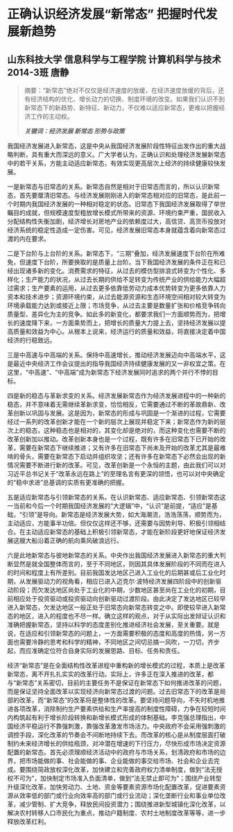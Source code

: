 # 正确认识经济发展“新常态” 把握时代发展新趋势
## 山东科技大学 信息科学与工程学院 计算机科学与技术2014-3班 唐静

> 摘要：“新常态”绝对不仅仅是经济速度的放缓，在经济速度放缓的背后，还有经济结构的优化、增长动力的切换、制度环境的改变。如果我们认识不到新常态下的新趋势、新特征、新动力，不仅难以适应新常态，更难以把握经济工作的主动权。
> 
> ***关键词：经济发展 新常态 形势与政策***


我国经济发展进入新常态，这是中央从我国经济发展阶段性特征出发作出的重大战略判断，具有重大而深远的意义。广大学者认为，正确认识和处理经济发展新常态中的若干关系，方能主动适应新常态，有效实现更高层次上经济的持续健康较快发展。


一是新常态与旧常态的关系。新常态自然是相对于旧常态而言的，所以认识新常态，首先要厘清旧常态。与经济发展刚刚进入的新常态相对应的旧常态，是此前一个时期内我国经济发展的一种相对稳定的状态。旧常态下我国经济发展取得了举世瞩目的成就，但规模速度型粗放增长模式所带来的资源、环境约束严重，国民收入分配结构性失衡加剧，经济增长对房地产业的依赖度过大，高信贷、高货币投放对经济系统的稳定性造成一定伤害。可见，经济发展旧常态本身就蕴含着向新常态过渡的内在要求。

二是下台阶与上台阶的关系。新常态下，“三期”叠加，经济发展速度下台阶在所难免，但速度下台阶，所要换取的是质量上台阶。当下我国经济发展的条件正在和已经出现诸多新的变化。消费需求的特征，从过去的模仿型排浪式转变为个性化、多样化；生产能力的状况，从过去长期的供给不足转变为传统产业的供给能力大幅超过需求；生产要素的运用，从过去更多依靠低劳动力成本优势转变为更多依靠人力资本和技术进步；资源环境约束，从过去能源资源和生态环境空间相对较大转变为环境承载能力达到或接近上限；市场竞争，从过去主要是数量扩张和价格竞争转向质量型、差异化为主的竞争。如此多的新变化，都要求我们一方面顺势而为，把增长的速度降下来，一方面乘势而上，把增长的质量大力提上去，坚持经济发展以提高质量和效益为中心。从根本上说来，经济运行的质量和效益，将直接决定着中国经济的行稳致远。

三是中高速与中高端的关系。保持中高速增长，推动经济发展迈向中高端水平，这是最近中央经济工作会议提出的指导我国经济持续健康发展的又一非权宜之策。在这里，“中高速”、“中高端”成为新常态下经济发展同时追求的两个并行不悖的目标。

四是新的稳态与革新求变的关系。经济发展新常态作为经济发展进程中的一种新的稳态，并不意味着无需继续革新求变，恰恰相反，它需要通过不断的革故鼎新、改革创新以巩固与发展。这是因为，新常态的形成与巩固是一个渐进的过程，它需要经过一系列的改革创新才能在一个新的层次上展现并稳定下来；新常态作为新的层次上的稳态，这种稳态也是相对的，其变化却是绝对的，而这种变化也需要不断的改革创新加以推动。改革创新本身也是一个过程，既有许多在旧常态下已开始的改革，需要在新常态下继续推进；又有许多在旧常态下尚未及开始的改革尤其是最难啃的骨头，需要在新常态下启动并组织攻坚；还有许多在新常态下必然会出现的新情况需要不断进行新的改革。可见，改革创新是一个永恒的主题，由此我们可以对习近平总书记关于“改革永远在路上”的至理名言有更深的领悟，也可以对中央确定的“稳中求进”总基调的实质有更准确的把握。

五是适应新常态与引领新常态的关系。在认识新常态、适应新常态、引领新常态这一当前和今后一个时期我国经济发展的“大逻辑”中，“认识”是前提，“适应”是基础，“引领”是导向。新常态是经济发展大势，如大海潮流，浩浩荡荡，顺势而为，主动适应，方能事半功倍。但仅仅这样还不够，还需要与因势利导、积极引领相结合。在主动适应新常态的基础上积极引领新常态，才能在新阶段更好地保证经济发展这艘大船沿着正确的航向乘风破浪远行。

六是此地新常态与彼地新常态的关系。中央作出我国经济发展进入新常态的重大判断显然是就全国整体而言的，至于不同地区，则因其具体发展阶段的不同而在进入的时间和程度上有所差别。目前我国发达地区己进入工业化的后期甚或后工业化时期，从发展驱动力的视角看，相应已进入迈克尔·波特经济发展四阶段中的创新驱动阶段；而欠发达地区尚处于工业化的中期，少数地区甚至尚在工业化的初期，目前相应处于投资驱动或投资驱动向创新驱动过渡阶段。由此决定了发达地区已较早进入新常态，欠发达地区一般正处于旧常态向新常态转变之中。即使较早进入新常态的地区，进入的程度也不尽一样。确立这样的观点，对于从实际出发辩证认识和准确把握新常态，坚持以科学的态度差别化推进经济社会发展，至关重要。就是说，在适应和引领新常态的问题上，一方面需要积极的态度和高度的热情，另一方面也需要冷静的思考和科学的精神，不同地区之间切忌搞一风吹，一刀切，齐步起，而应准确定位符合自身实际的发展思路、目标、任务和责任。

经济“新常态”是在全面结构性改革进程中重构新的增长模式的过程，本质上是改革新常态，离不开扎扎实实的改革行动。实际上，许多正在深入推进的改革，都与“新常态”关系密切，目前的主要任务不是保证在新常态下如何推进改革的问题，而是保证坚持全面改革以实现经济向新常态过渡的问题。过去旧常态下的改革是局部的改革，而“新常态”的改革将是整体性的改革。要坚持问题导向，不失时机地推进各项改革，消除制约生产要素供给和生产率提高的制度性障碍，力争在较短时间内构筑起有利于增长阶段转换和新增长模式形成的体制基础。李克强总理指出，中国经济平稳运行不靠强刺激，靠强改革激发市场活力。中央政府不会采用强刺激的调控手段，深化改革的节奏会不间断地持续下去。而改革的核心是从制度层面打破制约未来经济增长的供给瓶颈，对冲潜在增速的下行压力，尽快形成市场决定资源配置的新常态。首先必须理顺经济活动中的政府与市场关系，划清政府和市场的边界，把市场能做的事、社会能做的事、企业能做的事交给市场、社会和企业去完成。要围绕简政放权深化改革，加快建立和完善政府权力清单制度，做到“法无授权不可为”，加快制定市场准入负面清单，做到“法无禁止即可为”；围绕产业转型升级深化改革，加快劳动力、土地、资金等要素资源市场化配置改革，促进要素资源从效率低的部门或行业向效率高的部门或行业流动；深化垄断行业和事业单位改革，减少管制、扩大竞争，释放民间投资潜力；围绕推进新型城镇化深化改革，以解决农村转移人口市民化为重点，推动户籍制度、农村土地制度改革等等，进一步释放改革红利。